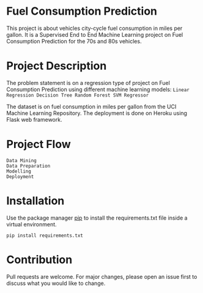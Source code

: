 # Fuel Consumption Prediction
This project is about vehicles city-cycle fuel consumption in miles per gallon. It is a Supervised End to End Machine Learning project on Fuel Consumption Prediction for the 70s and 80s vehicles.

# Project Description
The problem statement is on a regression type of project on Fuel Consumption Prediction using different machine learning models:
    ```
    Linear Regression
    Decision Tree
    Random Forest
    SVM Regressor
    ``` 

The dataset is on fuel consumption in miles per gallon from the UCI Machine Learning Repository. The deployment is done on Heroku using Flask web framework.

# Project Flow
    Data Mining
    Data Preparation 
    Modelling
    Deployment

# Installation
Use the package manager [pip](https://pip.pypa.io/en/stable/) to install the requirements.txt file inside a virtual environment. 
```
pip install requirements.txt
```

# Contribution
Pull requests are welcome. For major changes, please open an issue first to discuss what you would like to change.

